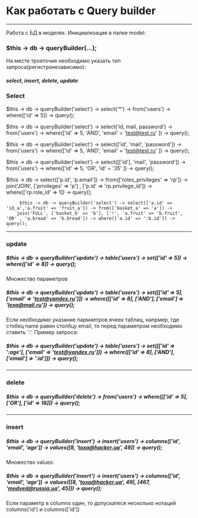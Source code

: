 # Как работать с Query builder
***

Работа с БД в моделях.
Инициализация в папке model:
### $this -> db -> queryBuilder(...);
На месте троеточия необходимо указать тип запроса(регистронезависимо):
##### select, insert, delete, update



### Select
 $this -> db -> queryBuilder('select') -> select('*') -> from('users') -> where(['id' => 5]) -> query();

 $this -> db -> queryBuilder('select') -> select('id, mail, password') -> from('users') -> where(['id' => 5, 'AND', 'email' = 'test@test.ru' ]) -> query();

 $this -> db -> queryBuilder('select') -> select(['id', 'mail', 'password']) -> from('users') -> where(['id' => 5, 'AND', 'email' = 'test@test.ru' ]) -> query();

 $this -> db -> queryBuilder('select') -> select([['id'], 'mail', 'password']) -> from('users') -> where(['id' => 5, 'OR', 'id' = '35' ]) -> query();

 $this -> db -> select(['p.id', 'p.email']) -> 
 from(['roles_privileges' => 'rp']) -> join('JOIN', ['privileges' => 'p'] , ['p.id' => 'rp.privilege_id']) 
 -> where(['rp.role_id' => 1]) -> query();

   
         $this -> db -> queryBuilder('select') -> select(['a.id' => 'id_a','a.fruit' => 'fruit_a']) -> from(['basket_a' => 'a']) ->
        join('FULL', ['basket_b' => 'b'], ['!', 'a.fruit' => 'b.fruit', 'OR' , 'a.bread' => 'b.bread']) -> where(['a.id' => ':b.id']) -> query();
***

### update

##### $this -> db -> queryBuilder('update') -> table('users') -> set(['id' => 5]) -> where(['id' => 8]) -> query();
Множество параметров
##### $this -> db -> queryBuilder('update') -> table('users') -> set([['id' => 5], ['email' => 'test@yandex.ru']]) -> where([['id' => 8], ['AND'], ['email'] => 'lexa@mail.ru']) -> query();

Если необходимо указание пармаетров ячеек таблиц, напрмер, где стобец name равен столбцу email, то перед параметром необходимо ставить ':'. 
Пример запроса:
##### $this -> db -> queryBuilder('update') -> table('users') -> set([['id' => ':age'], ['email' => 'test@yandex.ru']]) -> where([['id' => 8], ['AND'], ['email'] => ':id']]) -> query();
***
### delete

##### $this -> db -> queryBuilder('delete') -> from('users') -> where([['id' => 5], ['OR'], ['id' => 18]]) -> query();

***
### insert

##### $this -> db -> queryBuilder('insert') -> insert('users') -> columns(['id', 'email', 'age']) -> values([8, 'toxa@hacker.ua', 49]) -> query();
Множество values:
##### $this -> db -> queryBuilder('insert') -> insert('users') -> columns(['id', 'email', 'age']) -> values([[8, 'toxa@hacker.ua', 49], [467, 'modved@russia.ua', 45]]) -> query();
Если параметр в columns один, то допускатеся несколько нотаций columns('id') и columns(['id'])